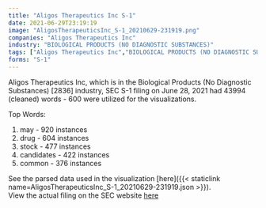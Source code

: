```yaml
---
title: "Aligos Therapeutics Inc S-1"
date: 2021-06-29T23:19:19
image: "AligosTherapeuticsInc_S-1_20210629-231919.png"
companies: "Aligos Therapeutics Inc"
industry: "BIOLOGICAL PRODUCTS (NO DIAGNOSTIC SUBSTANCES)"
tags: ["Aligos Therapeutics Inc","BIOLOGICAL PRODUCTS (NO DIAGNOSTIC SUBSTANCES)","06-28-2021","S-1"]
forms: "S-1"
---
```

Aligos Therapeutics Inc, which is in the Biological Products (No Diagnostic Substances) [2836] industry, SEC S-1 filing on June 28, 2021 had 43994 (cleaned) words - 600 were utilized for the visualizations.

Top Words:
1. may - 920 instances
2. drug - 604 instances
3. stock - 477 instances
4. candidates - 422 instances
5. common - 376 instances


See the parsed data used in the visualization [here]({{< staticlink name=AligosTherapeuticsInc_S-1_20210629-231919.json >}}).  
View the actual filing on the SEC website [here](https://www.sec.gov/Archives/edgar/data/1799448/0001193125-21-201893.txt)